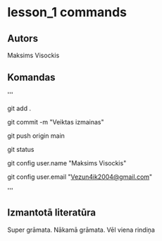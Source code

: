 # lesson_1 commands
## Autors
Maksims Visockis

## Komandas
'''


git add .


git commit -m "Veiktas izmainas"


git push origin main


git status


git config user.name "Maksims Visockis"


git config user.email "Vezun4ik2004@gmail.com"

'''
## Izmantotā literatūra
Super grāmata.
Nākamā grāmata.
Vēl viena rindiņa